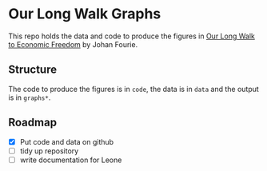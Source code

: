 # Our Long Walk Graphs


This repo holds the data and code to produce the figures in [Our Long Walk to Economic Freedom](https://www.johanfourie.com/ourlongwalk/) by Johan Fourie.


## Structure

The code to produce the figures is in `code`, the data is in `data` and the output is in `graphs*`.

## Roadmap

- [X] Put code and data on github
- [ ] tidy up repository
- [ ] write documentation for Leone
